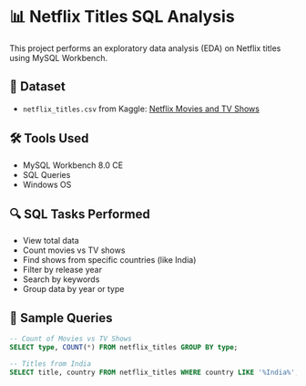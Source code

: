 # 📊 Netflix Titles SQL Analysis

This project performs an exploratory data analysis (EDA) on Netflix titles using MySQL Workbench.

## 📁 Dataset

- `netflix_titles.csv` from Kaggle: [Netflix Movies and TV Shows](https://www.kaggle.com/datasets/shivamb/netflix-shows)

## 🛠️ Tools Used

- MySQL Workbench 8.0 CE
- SQL Queries
- Windows OS

## 🔍 SQL Tasks Performed

- View total data
- Count movies vs TV shows
- Find shows from specific countries (like India)
- Filter by release year
- Search by keywords
- Group data by year or type

## 🧾 Sample Queries

```sql
-- Count of Movies vs TV Shows
SELECT type, COUNT(*) FROM netflix_titles GROUP BY type;

-- Titles from India
SELECT title, country FROM netflix_titles WHERE country LIKE '%India%';
